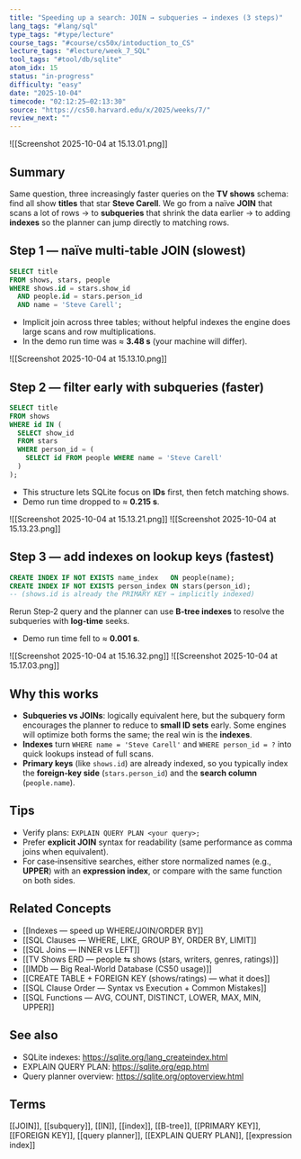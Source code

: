 ```yaml
---
title: "Speeding up a search: JOIN → subqueries → indexes (3 steps)"  
lang_tags: "#lang/sql"
type_tags: "#type/lecture"
course_tags: "#course/cs50x/intoduction_to_CS"
lecture_tags: "#lecture/week_7_SQL"
tool_tags: "#tool/db/sqlite"
atom_idx: 15
status: "in-progress"
difficulty: "easy"
date: "2025-10-04"
timecode: "02:12:25–02:13:30"
source: "https://cs50.harvard.edu/x/2025/weeks/7/"
review_next: ""
---
```


![[Screenshot 2025-10-04 at 15.13.01.png]]

## Summary
Same question, three increasingly faster queries on the **TV shows** schema: find all show **titles** that star **Steve Carell**. We go from a naïve **JOIN** that scans a lot of rows → to **subqueries** that shrink the data earlier → to adding **indexes** so the planner can jump directly to matching rows.

## Step 1 — naïve multi‑table JOIN (slowest)
```sql
SELECT title
FROM shows, stars, people
WHERE shows.id = stars.show_id
  AND people.id = stars.person_id
  AND name = 'Steve Carell';
```
- Implicit join across three tables; without helpful indexes the engine does large scans and row multiplications.  
- In the demo run time was ≈ **3.48 s** (your machine will differ).

![[Screenshot 2025-10-04 at 15.13.10.png]]

## Step 2 — filter early with subqueries (faster)
```sql
SELECT title
FROM shows
WHERE id IN (
  SELECT show_id
  FROM stars
  WHERE person_id = (
    SELECT id FROM people WHERE name = 'Steve Carell'
  )
);
```
- This structure lets SQLite focus on **IDs** first, then fetch matching shows.  
- Demo run time dropped to ≈ **0.215 s**.

![[Screenshot 2025-10-04 at 15.13.21.png]]
![[Screenshot 2025-10-04 at 15.13.23.png]]

## Step 3 — add indexes on lookup keys (fastest)
```sql
CREATE INDEX IF NOT EXISTS name_index   ON people(name);
CREATE INDEX IF NOT EXISTS person_index ON stars(person_id);
-- (shows.id is already the PRIMARY KEY → implicitly indexed)
```
Rerun Step‑2 query and the planner can use **B‑tree indexes** to resolve the subqueries with **log‑time** seeks.  
- Demo run time fell to ≈ **0.001 s**.

![[Screenshot 2025-10-04 at 15.16.32.png]]
![[Screenshot 2025-10-04 at 15.17.03.png]]

## Why this works
- **Subqueries vs JOINs**: logically equivalent here, but the subquery form encourages the planner to reduce to **small ID sets** early. Some engines will optimize both forms the same; the real win is the **indexes**.  
- **Indexes** turn `WHERE name = 'Steve Carell'` and `WHERE person_id = ?` into quick lookups instead of full scans.  
- **Primary keys** (like `shows.id`) are already indexed, so you typically index the **foreign‑key side** (`stars.person_id`) and the **search column** (`people.name`).

## Tips
- Verify plans: `EXPLAIN QUERY PLAN <your query>;`  
- Prefer **explicit JOIN** syntax for readability (same performance as comma joins when equivalent).  
- For case‑insensitive searches, either store normalized names (e.g., **UPPER**) with an **expression index**, or compare with the same function on both sides.

## Related Concepts
- [[Indexes — speed up WHERE/JOIN/ORDER BY]]  
- [[SQL Clauses — WHERE, LIKE, GROUP BY, ORDER BY, LIMIT]]  
- [[SQL Joins — INNER vs LEFT]]  
- [[TV Shows ERD — people ⇆ shows (stars, writers, genres, ratings)]]  
- [[IMDb — Big Real-World Database (CS50 usage)]]  
- [[CREATE TABLE + FOREIGN KEY (shows/ratings) — what it does]]  
- [[SQL Clause Order — Syntax vs Execution + Common Mistakes]]  
- [[SQL Functions — AVG, COUNT, DISTINCT, LOWER, MAX, MIN, UPPER]]

## See also
- SQLite indexes: https://sqlite.org/lang_createindex.html  
- EXPLAIN QUERY PLAN: https://sqlite.org/eqp.html  
- Query planner overview: https://sqlite.org/optoverview.html

## Terms
[[JOIN]], [[subquery]], [[IN]], [[index]], [[B-tree]], [[PRIMARY KEY]], [[FOREIGN KEY]], [[query planner]], [[EXPLAIN QUERY PLAN]], [[expression index]]
